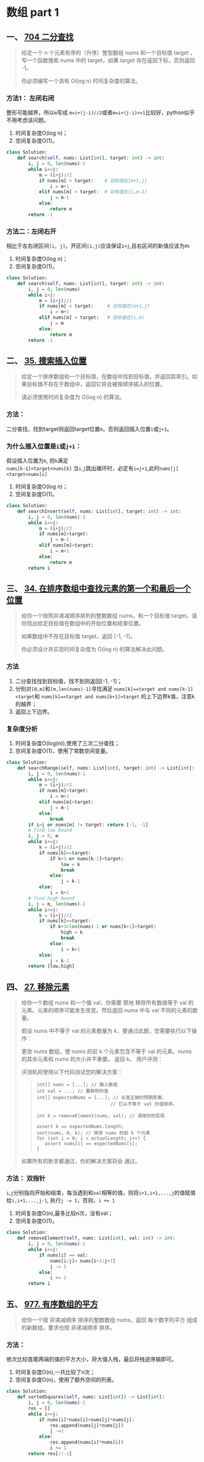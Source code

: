 # 数组 part 1
## 一、 [704 二分查找](https://leetcode.cn/problems/binary-search/description/)

>给定一个 n 个元素有序的（升序）整型数组 nums 和一个目标值 target  ，写一个函数搜索 nums 中的 target，如果 target 存在返回下标，否则返回 -1。
>
>你必须编写一个具有 O(log n) 时间复杂度的算法。
### 方法1： 左闭右闭
整形可能越界，所以`m`写成 `m=i+(j-i)//2`或者`m=i+(j-i)>>1`比较好，python似乎不用考虑该问题。
1. 时间复杂度O(log n)；
2. 空间复杂度O(1)。

```python
class Solution:
    def search(self, nums: List[int], target: int) -> int:
        i, j = 0, len(nums)-1
        while i<=j:
            m = (i+j)//2
            if nums[m] < target:    # 目标值在[m+1,j]
                i = m+1
            elif nums[m] > target:  # 目标值在[i,m-1]
                j = m-1
            else:
                return m
        return -1
```
### 方法二：左闭右开
相比于左右闭区间`[i, j]`，开区间`[i,j)`应该保证`i<j`,且右区间的新值应该为m
1. 时间复杂度O(log n)；
2. 空间复杂度O(1)。

```python
class Solution:
    def search(self, nums: List[int], target: int) -> int:
        i, j = 0, len(nums)
        while i<j:
            m = (i+j)//2
            if nums[m] < target:     # 目标值在[m+1,j)
                i = m+1
            elif nums[m] > target:   # 目标值在[i,m)
                j = m
            else:
                return m
        return -1
```

## 二、 [35. 搜索插入位置](https://leetcode.cn/problems/search-insert-position/description/)
>给定一个排序数组和一个目标值，在数组中找到目标值，并返回其索引。如果目标值不存在于数组中，返回它将会被按顺序插入的位置。
>
>请必须使用时间复杂度为 O(log n) 的算法。
### 方法：
二分查找，找到target则返回target位置`m`，否则返回插入位置`i`或`j+1`。  
### 为什么插入位置是`i`或`j+1`：
假设插入位置为`k`, 则`k`满足  
`nums[k-1]<target<nums[k]` 
当`i`,`j`跳出循环时，必定有`i=j+1`,此时`nums[j]<target<nums[i]`
1. 时间复杂度O(log n)；
2. 空间复杂度O(1)。

```python
class Solution:
    def searchInsert(self, nums: List[int], target: int) -> int:
        i, j = 0, len(nums)-1
        while i<=j:
            m = (i+j)//2
            if nums[m]>target:
                j = m-1
            elif nums[m]<target:
                i = m+1
            else:
                return m
        return i
```
## 三、 [34. 在排序数组中查找元素的第一个和最后一个位置](https://leetcode.cn/problems/find-first-and-last-position-of-element-in-sorted-array/description/)
>给你一个按照非递减顺序排列的整数数组 nums，和一个目标值 target。请你找出给定目标值在数组中的开始位置和结束位置。
>
>如果数组中不存在目标值 target，返回 [-1, -1]。
>
>你必须设计并实现时间复杂度为 O(log n) 的算法解决此问题。
### 方法
1. 二分查找找到目标值，找不到则返回[-1, -1]；
2. 分别对`[0,m]`和`[m,len(nums)-1]`寻找满足 `nums[k]==target and nums[k-1]<target`和 `nums[k]==target and nums[k+1]>target` 的上下边界k值，注意k的越界；
3. 返回上下边界。

### 复杂度分析
1. 时间复杂度O(log(n)),使用了三次二分查找；
2. 空间复杂度O(1)，使用了常数空间变量。
```python
class Solution:
    def searchRange(self, nums: List[int], target: int) -> List[int]:
        i, j = 0, len(nums)-1
        while i<=j:
            m = (i+j)//2
            if nums[m]<target:
                i = m+1
            elif nums[m]>target:
                j = m-1
            else:
                break
        if i>j or nums[m] != target: return [-1, -1]
        # find low bound
        i, j = 0, m
        while i<=j:
            k = (i+j)//2
            if nums[k]==target:
                if k<1 or nums[k-1]<target:
                    low = k
                    break
                else:
                    j = k-1
            else:
                i = k+1
        # find high bound
        i, j = m, len(nums)-1
        while i<=j:
            k = (i+j)//2
            if nums[k]==target:
                if k+1>len(nums)-1 or nums[k+1]>target:
                    high = k
                    break
                else:
                    i = k+1
            else:
                j = k-1
        return [low,high]
```

## 四、 [27. 移除元素](https://leetcode.cn/problems/remove-element/description/)

>给你一个数组 nums 和一个值 val，你需要 原地 移除所有数值等于 val 的元素。元素的顺序可能发生改变。然后返回 nums 中与 val 不同的元素的数量。
>
>假设 nums 中不等于 val 的元素数量为 k，要通过此题，您需要执行以下操作：
>
>更改 nums 数组，使 nums 的前 k 个元素包含不等于 val 的元素。nums 的其余元素和 nums 的大小并不重要。
>返回 k。
>用户评测：
>
>评测机将使用以下代码测试您的解决方案：
>
>>```
>>int[] nums = [...]; // 输入数组
>>int val = ...; // 要移除的值
>>int[] expectedNums = [...]; // 长度正确的预期答案。
>>                            // 它以不等于 val 的值排序。
>>
>>int k = removeElement(nums, val); // 调用你的实现
>>
>>assert k == expectedNums.length;
>>sort(nums, 0, k); // 排序 nums 的前 k 个元素
>>for (int i = 0; i < actualLength; i++) {
>>    assert nums[i] == expectedNums[i];
>>}
>>```
>如果所有的断言都通过，你的解决方案将会 通过。
### 方法： 双指针
`i`,`j`分别指向开始和结束，每当遇到和`val`相等的值，则将`i+1,i+1,...,j`的值赋值给`i,i+1,...,j-1`, 执行`j -= 1`，否则，`i += 1`
1. 时间复杂度O(n),最多比较n次，没有val；
2. 空间复杂度O(1)。
```python
class Solution:
    def removeElement(self, nums: List[int], val: int) -> int:
        i, j = 0, len(nums)-1
        while i<=j:
            if nums[i] == val:
                nums[i:j]= nums[i+1:j+1]
                j -= 1
            else:
                i += 1
        return i
```

## 五、 [977. 有序数组的平方](https://leetcode.cn/problems/squares-of-a-sorted-array/description/)

>给你一个按 非递减顺序 排序的整数数组 nums，返回 每个数字的平方 组成的新数组，要求也按 非递减顺序 排序。

### 方法：
依次比较首尾两端的值的平方大小，将大值入栈，最后将栈逆序输即可。  
1. 时间复杂度O(n),一共比较了n次；
2. 空间复杂度O(n)，使用了额外空间的列表。
```python
class Solution:
    def sortedSquares(self, nums: List[int]) -> List[int]:
        i, j = 0, len(nums)-1
        res = []
        while i<=j:
            if nums[i]*nums[i]<nums[j]*nums[j]:
                res.append(nums[j]*nums[j])
                j -=1
            else:
                res.append(nums[i]*nums[i])
                i += 1
        return res[::-1]
```